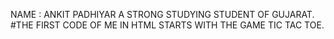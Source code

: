 NAME : ANKIT PADHIYAR 
A STRONG STUDYING STUDENT OF GUJARAT.
#THE FIRST CODE OF ME IN HTML STARTS WITH THE GAME TIC TAC TOE.
